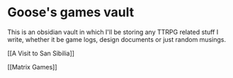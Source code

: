 # Goose's games vault
This is an obsidian vault in which I'll be storing any TTRPG related stuff I write, whether it be game logs, design documents or just random musings.

[[A Visit to San Sibilia]]

[[Matrix Games]]